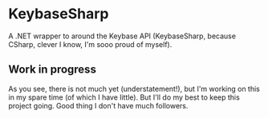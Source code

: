 # KeybaseSharp
A .NET wrapper to around the Keybase API (KeybaseSharp, because CSharp, clever I know, I'm sooo proud of myself).

## Work in progress
As you see, there is not much yet (understatement!), but I'm working on this in my spare time (of which I have little). But I'll do my best to keep this project going. Good thing I don't have much followers.
